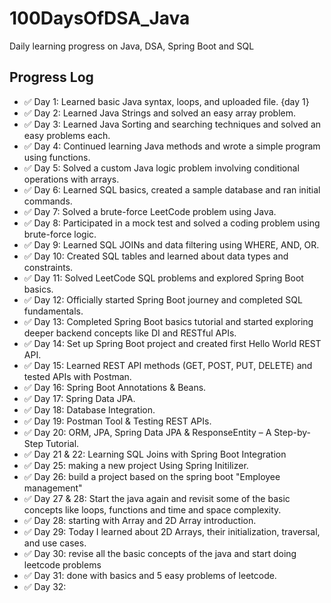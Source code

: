 # 100DaysOfDSA_Java
Daily learning progress on Java, DSA, Spring Boot and SQL
## Progress Log

- ✅ Day 1: Learned basic Java syntax, loops, and uploaded file. {day 1}
- ✅ Day 2: Learned Java Strings and solved an easy array problem.
- ✅ Day 3: Learned Java Sorting and searching techniques and solved an easy problems each.
- ✅ Day 4: Continued learning Java methods and wrote a simple program using functions.
- ✅ Day 5: Solved a custom Java logic problem involving conditional operations with arrays.
- ✅ Day 6: Learned SQL basics, created a sample database and ran initial commands.
- ✅ Day 7: Solved a brute-force LeetCode problem using Java.
- ✅ Day 8: Participated in a mock test and solved a coding problem using brute-force logic.
- ✅ Day 9: Learned SQL JOINs and data filtering using WHERE, AND, OR.
- ✅ Day 10: Created SQL tables and learned about data types and constraints.
- ✅ Day 11: Solved LeetCode SQL problems and explored Spring Boot basics.
- ✅ Day 12: Officially started Spring Boot journey and completed SQL fundamentals.
- ✅ Day 13: Completed Spring Boot basics tutorial and started exploring deeper backend concepts like DI and RESTful APIs.
- ✅ Day 14: Set up Spring Boot project and created first Hello World REST API.
- ✅ Day 15: Learned REST API methods (GET, POST, PUT, DELETE) and tested APIs with Postman.
- ✅ Day 16: Spring Boot Annotations & Beans.
- ✅ Day 17: Spring Data JPA.
- ✅ Day 18: Database Integration.
- ✅ Day 19: Postman Tool & Testing REST APIs.
- ✅ Day 20: ORM, JPA, Spring Data JPA & ResponseEntity – A Step-by-Step Tutorial.
- ✅ Day 21 & 22: Learning SQL Joins with Spring Boot Integration
- ✅ Day 25: making a new project Using Spring Initilizer.
- ✅ Day 26: build a project based on the spring boot "Employee management"
- ✅ Day 27 & 28: Start the java again and revisit some of the basic concepts like loops, functions and time and space complexity.
- ✅ Day 28: starting with Array and 2D Array introduction.
- ✅ Day 29: Today I learned about 2D Arrays, their initialization, traversal, and use cases.
- ✅ Day 30: revise all the basic concepts of the java and start doing leetcode problems 
- ✅ Day 31: done with basics and 5 easy problems of leetcode.
- ✅ Day 32:



